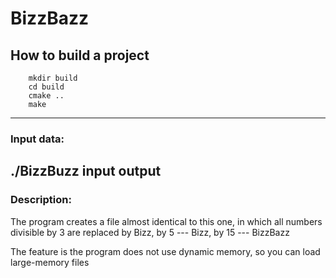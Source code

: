 # BizzBazz

## How to build a project 
```
	mkdir build 
	cd build
	cmake ..
	make 
```
---
### Input data:
./BizzBuzz input output
---
### Description:
The program creates a file almost identical to this one, in which all numbers divisible by 3 are replaced by Bizz, by 5 --- Bizz, by 15 --- BizzBazz

The feature is the program does not use dynamic memory, so you can load large-memory files 


